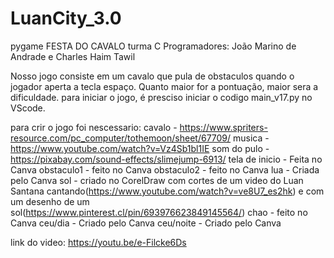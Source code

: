 # LuanCity_3.0
pygame FESTA DO CAVALO
turma C
Programadores: João Marino de Andrade e Charles Haim Tawil

Nosso jogo consiste em um cavalo que pula de obstaculos quando o jogador aperta a tecla espaço. Quanto maior for a pontuação, maior sera a dificuldade.
para iniciar o jogo, é presciso iniciar o codigo main_v17.py no VScode.

para crir o jogo foi nescessario:
cavalo - https://www.spriters-resource.com/pc_computer/tothemoon/sheet/67709/
musica - https://www.youtube.com/watch?v=Vz4Sb1bl1IE
som do pulo - https://pixabay.com/sound-effects/slimejump-6913/
tela de inicio - Feita no Canva
obstaculo1 - feito no Canva
obstaculo2 - feito no Canva
lua - Criada pelo Canva 
sol - criado no CorelDraw com cortes de um video do Luan Santana cantando(https://www.youtube.com/watch?v=ve8U7_es2hk) e com um desenho de um sol(https://www.pinterest.cl/pin/693976623849145564/)
chao - feito no Canva
ceu/dia - Criado pelo Canva
ceu/noite - Criado pelo Canva


link do video: https://youtu.be/e-Filcke6Ds

